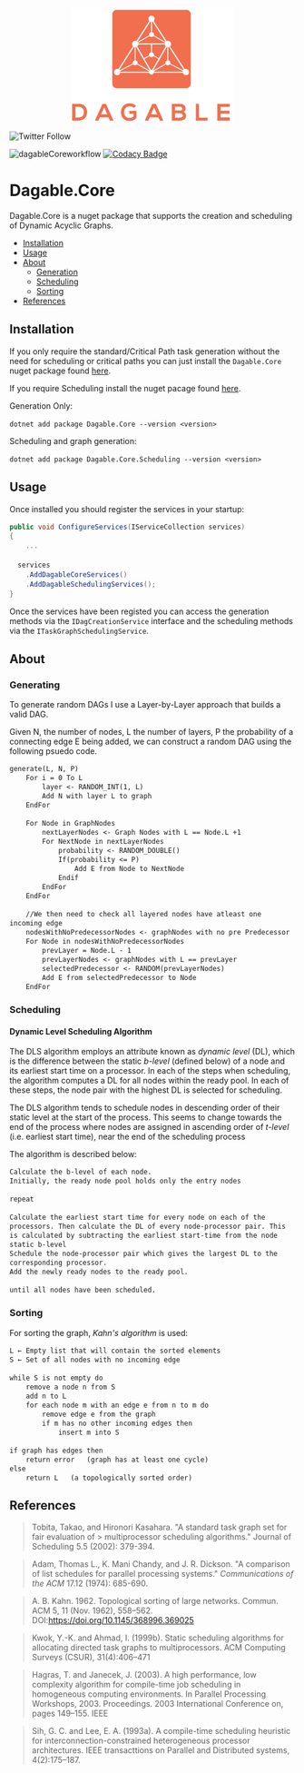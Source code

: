 <p align="center">
  <img src="./Documentation/images/logo.png" height="200px" />
</p>


![Twitter Follow](https://img.shields.io/twitter/follow/jwmxyz?label=%40jwmxyz&style=social)

![dagableCoreworkflow](https://github.com/dagable/Dagable.Core/actions/workflows/nugetBuildAndDeploy.yml/badge.svg)
[![Codacy Badge](https://app.codacy.com/project/badge/Grade/c09f67e58b27454abf4272366cc46bb2)](https://www.codacy.com?utm_source=github.com&amp;utm_medium=referral&amp;utm_content=Dagable/Dagable.Core&amp;utm_campaign=Badge_Grade)

# Dagable.Core

Dagable.Core is a nuget package that supports the creation and scheduling of Dynamic Acyclic Graphs. 

- [Installation](#Installation)
- [Usage](#Usage)
- [About](#About)
  - [Generation](#Generating)
  - [Scheduling](#Scheduling)
  - [Sorting](#Sorting)
- [References](#References)

## Installation

If you only require the standard/Critical Path task generation without the need for scheduling or critical paths you can just install the `Dagable.Core` nuget package found [here](https://www.nuget.org/packages/Dagable.Core/1.0.0-alpha-9).

If you require Scheduling install the nuget pacage found [here](https://www.nuget.org/packages/Dagable.Core.Scheduling/1.0.0-alpha-9).

Generation Only:

```dotnet add package Dagable.Core --version <version>```

Scheduling and graph generation:

```dotnet add package Dagable.Core.Scheduling --version <version>```

## Usage

Once installed you should register the services in your startup:

``` c#
public void ConfigureServices(IServiceCollection services)
{
    ...
        
  services
    .AddDagableCoreServices()
    .AddDagableSchedulingServices();
}
```

Once the services have been registed you can access the generation methods via the `IDagCreationService` interface and the scheduling methods via the `ITaskGraphSchedulingService`.

## About

### Generating

To generate random DAGs I use a Layer-by-Layer approach that builds a valid DAG.

Given N, the number of nodes, L the number of layers, P the probability of a connecting edge E being added, we can construct a random DAG using the following psuedo code.

```
generate(L, N, P)
	For i = 0 To L 
        layer <- RANDOM_INT(1, L)
        Add N with layer L to graph
    EndFor

    For Node in GraphNodes
        nextLayerNodes <- Graph Nodes with L == Node.L +1
        For NextNode in nextLayerNodes
            probability <- RANDOM_DOUBLE()
            If(probability <= P)
                Add E from Node to NextNode
            Endif
        EndFor
    EndFor

    //We then need to check all layered nodes have atleast one incoming edge
    nodesWithNoPredecessorNodes <- graphNodes with no pre Predecessor
    For Node in nodesWithNoPredecessorNodes
        prevLayer = Node.L - 1
        prevLayerNodes <- graphNodes with L == prevLayer
        selectedPredecessor <- RANDOM(prevLayerNodes)
        Add E from selectedPredecessor to Node
    EndFor
```



### Scheduling

#### Dynamic Level Scheduling Algorithm

The DLS algorithm  employs an attribute known as *dynamic level* (DL), which is the difference  between the static *b-level* (defined below) of a node and its earliest start time on a processor. In each of the steps when scheduling, the algorithm computes a DL for all nodes within the ready pool. In each of these steps, the node pair with the highest DL is selected for scheduling.

The DLS algorithm tends to schedule nodes in descending order of their static level at the start of the process. This seems to change towards the end of the process where nodes are assigned in ascending order of *t-level* (i.e. earliest start time), near the end of the scheduling process

The algorithm  is described below:

```
Calculate the b-level of each node.
Initially, the ready node pool holds only the entry nodes 
    
repeat

Calculate the earliest start time for every node on each of the processors. Then calculate the DL of every node-processor pair. This is calculated by subtracting the earliest start-time from the node static b-level
Schedule the node-processor pair which gives the largest DL to the corresponding processor. 
Add the newly ready nodes to the ready pool.

until all nodes have been scheduled.
```


### Sorting

For sorting the graph, *Kahn's algorithm* is used:

```
L ← Empty list that will contain the sorted elements
S ← Set of all nodes with no incoming edge

while S is not empty do
    remove a node n from S
    add n to L
    for each node m with an edge e from n to m do
        remove edge e from the graph
        if m has no other incoming edges then
            insert m into S

if graph has edges then
    return error   (graph has at least one cycle)
else 
    return L   (a topologically sorted order)
```

## References

> Tobita, Takao, and Hironori Kasahara. "A standard task graph set for fair evaluation of > multiprocessor scheduling algorithms." Journal of Scheduling 5.5 (2002): 379-394.

> Adam, Thomas L., K. Mani Chandy, and J. R. Dickson. "A comparison of list schedules for parallel processing systems." *Communications of the ACM* 17.12 (1974): 685-690.

> A. B. Kahn. 1962. Topological sorting of large networks. Commun. ACM 5, 11 (Nov. 1962), 558–562. DOI:https://doi.org/10.1145/368996.369025

> Kwok, Y.-K. and Ahmad, I. (1999b). Static scheduling algorithms for allocating directed task graphs to multiprocessors. ACM Computing Surveys (CSUR), 31(4):406–471

> Hagras, T. and Janecek, J. (2003). A high performance, low complexity algorithm for compile-time job scheduling in homogeneous computing environments. In Parallel Processing Workshops, 2003. Proceedings. 2003 International Conference on, pages 149–155. IEEE

> Sih, G. C. and Lee, E. A. (1993a). A compile-time scheduling heuristic for  interconnection-constrained heterogeneous processor architectures. IEEE transacttions on Parallel and Distributed systems, 4(2):175–187.
